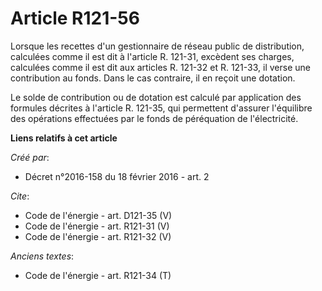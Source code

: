# Article R121-56

Lorsque les recettes d'un gestionnaire de réseau public de distribution, calculées comme il est dit à l'article R. 121-31,
excèdent ses charges, calculées comme il est dit aux articles R. 121-32 et R. 121-33, il verse une contribution au fonds.
Dans le cas contraire, il en reçoit une dotation. 

Le solde de contribution ou de dotation est calculé par application des formules décrites à l'article R. 121-35, qui
permettent d'assurer l'équilibre des opérations effectuées par le fonds de péréquation de l'électricité.

**Liens relatifs à cet article**

_Créé par_:

  - Décret n°2016-158 du 18 février 2016 - art. 2

_Cite_:

  - Code de l'énergie - art. D121-35 (V)
  - Code de l'énergie - art. R121-31 (V)
  - Code de l'énergie - art. R121-32 (V)

_Anciens textes_:

  - Code de l'énergie - art. R121-34 (T)
